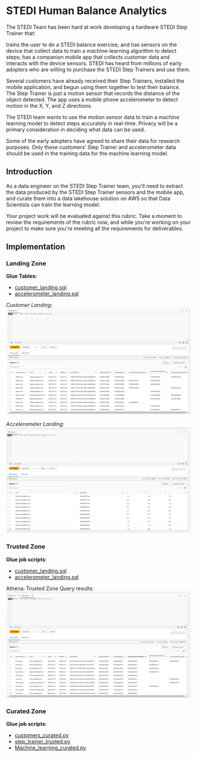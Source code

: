 # STEDI Human Balance Analytics
The STEDI Team has been hard at work developing a hardware STEDI Step Trainer that:

trains the user to do a STEDI balance exercise;
and has sensors on the device that collect data to train a machine-learning algorithm to detect steps;
has a companion mobile app that collects customer data and interacts with the device sensors.
STEDI has heard from millions of early adopters who are willing to purchase the STEDI Step Trainers and use them.

Several customers have already received their Step Trainers, installed the mobile application, and begun using them together to test their balance. The Step Trainer is just a motion sensor that records the distance of the object detected. The app uses a mobile phone accelerometer to detect motion in the X, Y, and Z directions.

The STEDI team wants to use the motion sensor data to train a machine learning model to detect steps accurately in real-time. Privacy will be a primary consideration in deciding what data can be used.

Some of the early adopters have agreed to share their data for research purposes. Only these customers’ Step Trainer and accelerometer data should be used in the training data for the machine learning model.

## Introduction
As a data engineer on the STEDI Step Trainer team, you'll need to extract the data produced by the STEDI Step Trainer sensors and the mobile app, and curate them into a data lakehouse solution on AWS so that Data Scientists can train the learning model.

Your project work will be evaluated against this rubric. Take a moment to review the requirements of the rubric now, and while you're working on your project to make sure you're meeting all the requirements for deliverables.

## Implementation

### Landing Zone

**Glue Tables:**
- [customer_landing.sql](scripts/customer_landing.sql)
- [accelerometer_landing.sql](scripts/accelerometer_landing.sql)

*Customer Landing*:
![Customer Landing](images/customer_landing.png)

*Accelerometer Landing*:
![Accelerometer Landing](images/accelerometer_landing.png)


### Trusted Zone
**Glue job scripts**:
- [customer_landing.sql](scripts/customer_trusted.py)
- [accelerometer_landing.sql](scripts/accelerometer_trusted.py)


Athena: Trusted Zone Query results:
![Accelerometer Landing](images/customer_trusted.png)


### Curated Zone
**Glue job scripts**:
- [customers_curated.py](scripts/customers_curated.py)
- [step_trainer_trusted.py](scripts/step_trainer_trusted.py)
- [Machine_learning_curated.py](scripts/machine_learning_curated.py)

